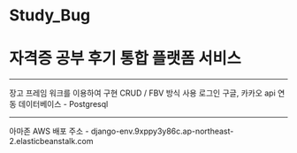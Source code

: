 # Study_Bug



<h1>자격증 공부 후기 통합 플랫폼 서비스</h1>
<hr>
장고 프레임 워크를 이용하여 구현
CRUD / FBV 방식 사용
로그인 구글, 카카오 api 연동
데이터베이스 - Postgresql
<hr>
아마존 AWS 배포 주소 - django-env.9xppy3y86c.ap-northeast-2.elasticbeanstalk.com
